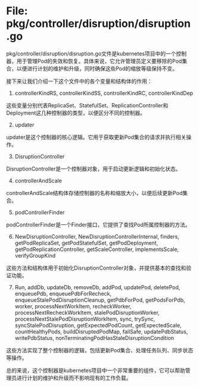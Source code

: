 # File: pkg/controller/disruption/disruption.go

pkg/controller/disruption/disruption.go文件是kubernetes项目中的一个控制器，用于管理Pod的失效和恢复。具体来说，它允许管理员定义要移除的Pod集合，以便进行计划的维护和升级，同时确保这些Pod的缩放等级保持不变。

接下来让我们介绍一下这个文件中的各个变量和结构体的作用：

1. controllerKindRS, controllerKindSS, controllerKindRC, controllerKindDep

这些变量分别代表ReplicaSet、StatefulSet、ReplicationController和Deployment这几种控制器的类型，以便区分不同的控制器。

2. updater

updater是这个控制器的核心逻辑。它用于获取更新Pod集合的请求并执行相关操作。

3. DisruptionController

DisruptionController是一个控制器对象，用于启动更新逻辑和初始化状态。

4. controllerAndScale

controllerAndScale结构体存储控制器的名称和缩放大小，以便后续更新Pod集合。

5. podControllerFinder

podControllerFinder是一个Finder接口，它提供了查找Pod所属控制器的方法。

6. NewDisruptionController, NewDisruptionControllerInternal, finders, getPodReplicaSet, getPodStatefulSet, getPodDeployment, getPodReplicationController, getScaleController, implementsScale, verifyGroupKind

这些方法和结构体用于初始化DisruptionController对象，并提供基本的查找和验证功能。

7. Run, addDb, updateDb, removeDb, addPod, updatePod, deletePod, enqueuePdb, enqueuePdbForRecheck, enqueueStalePodDisruptionCleanup, getPdbForPod, getPodsForPdb, worker, processNextWorkItem, recheckWorker, processNextRecheckWorkItem, stalePodDisruptionWorker, processNextStalePodDisruptionWorkItem, sync, trySync, syncStalePodDisruption, getExpectedPodCount, getExpectedScale, countHealthyPods, buildDisruptedPodMap, failSafe, updatePdbStatus, writePdbStatus, nonTerminatingPodHasStaleDisruptionCondition

这些方法实现了整个控制器的逻辑，包括更新Pod集合、处理任务队列、同步状态等操作。

总的来说，这个控制器是kubernetes项目中一个非常重要的组件，它可以帮助管理员进行计划的维护和升级而不影响现有的工作负载。

